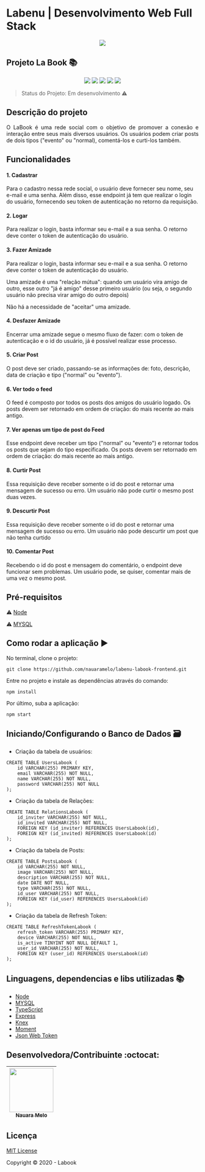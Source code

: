 # Labenu | Desenvolvimento Web Full Stack


<p align="center">
  <img src="https://user-images.githubusercontent.com/59856574/86274338-e7bbd280-bba7-11ea-9b0f-312418c0c364.png"/>
</p>

## Projeto La Book :books:

<p align="center">
  <img src="https://img.shields.io/static/v1?label=node&message=framework&color=green&style=for-the-badge&logo=NODE.JS"/>
  <img src="https://img.shields.io/static/v1?label=mysql&message=Banco%20de%20Dados%20&color=blue&style=for-the-badge&logo=MYSQL"/>
  <img src="http://img.shields.io/static/v1?label=License&message=MIT&color=green&style=for-the-badge"/>
  <img src="https://img.shields.io/static/v1?label=typescript&message=3.8.3&color=black&style=for-the-badge&logo=TYPESCRIPT"/>
  <img src="http://img.shields.io/static/v1?label=STATUS&message=EM%20DESENVOLVIMENTO&color=RED&style=for-the-badge"/>
</p>

> Status do Projeto: Em desenvolvimento :warning: 


## Descrição do projeto 

<p align="justify">
  O LaBook é uma rede social com o objetivo de promover a conexão e interação entre seus mais diversos usuários. Os usuários podem criar posts de dois tipos ("evento" ou "normal), comentá-los e curti-los também.
</p>


## Funcionalidades

#### 1. Cadastrar

  Para o cadastro nessa rede social, o usuário deve fornecer seu nome, seu e-mail e uma senha. Além disso, esse endpoint já tem que realizar o login do usuário, fornecendo seu token de autenticação no retorno da requisição.

#### 2. Logar

Para realizar o login, basta informar seu e-mail e a sua senha. O retorno deve conter o token de autenticação do usuário.

#### 3. Fazer Amizade  

Para realizar o login, basta informar seu e-mail e a sua senha. O retorno deve conter o token de autenticação do usuário.

Uma amizade é uma "relação mútua": quando um usuário vira amigo de outro, esse outro "já é amigo" desse primeiro usuário (ou seja, o segundo usuário não precisa virar amigo do outro depois)

Não há a necessidade de "aceitar" uma amizade.

#### 4. Desfazer Amizade

Encerrar uma amizade segue o mesmo fluxo de fazer: com o token de autenticação e o id do usuário, já é possível realizar esse processo.

#### 5. Criar Post 

O post deve ser criado, passando-se as informações de: foto, descrição, data de criação e tipo ("normal" ou "evento").

#### 6. Ver todo o feed

O feed é composto por todos os posts dos  amigos do usuário logado. Os posts devem ser retornado em ordem de criação: do mais recente ao mais antigo.

#### 7. Ver apenas um tipo de post do Feed

Esse endpoint deve receber um tipo ("normal" ou "evento") e retornar todos os posts que sejam do tipo especificado. Os posts devem ser retornado em ordem de criação: do mais recente ao mais antigo.

#### 8. Curtir Post

Essa requisição deve receber somente o id do post e retornar uma mensagem de sucesso ou erro. Um usuário não pode curtir o mesmo post duas vezes.

#### 9. Descurtir Post

Essa requisição deve receber somente o id do post e retornar uma mensagem de sucesso ou erro. Um usuário não pode descurtir um post que não tenha curtido

#### 10. Comentar Post

Recebendo o id do post e mensagem do comentário, o endpoint deve funcionar sem problemas. Um usuário pode, se quiser, comentar mais de uma vez o mesmo post. 


## Pré-requisitos

:warning: [Node](https://nodejs.org/en/download/)

:warning: [MYSQL](https://www.mysql.com/downloads/)



## Como rodar a aplicação :arrow_forward:

No terminal, clone o projeto: 

```
git clone https://github.com/nauaramelo/labenu-labook-frontend.git
```
Entre no projeto e instale as dependências através do comando:
```
npm install
```
Por último, suba a aplicação: 
```
npm start
```

## Iniciando/Configurando o Banco de Dados 🗃️

- Criação da tabela de usuários:
```
CREATE TABLE UsersLabook (
	id VARCHAR(255) PRIMARY KEY,
    email VARCHAR(255) NOT NULL,
    name VARCHAR(255) NOT NULL,
    password VARCHAR(255) NOT NULL
);
```
- Criação da tabela de Relações: 
```
CREATE TABLE RelationsLabook (
    id_inviter VARCHAR(255) NOT NULL,
    id_invited VARCHAR(255) NOT NULL,
    FOREIGN KEY (id_inviter) REFERENCES UsersLabook(id),
	FOREIGN KEY (id_invited) REFERENCES UsersLabook(id)
);
```
- Criação da tabela de Posts:
```
CREATE TABLE PostsLabook (
    id VARCHAR(255) NOT NULL,
    image VARCHAR(255) NOT NULL,
    description VARCHAR(255) NOT NULL,
    date DATE NOT NULL,
    type VARCHAR(255) NOT NULL,
    id_user VARCHAR(255) NOT NULL,
	FOREIGN KEY (id_user) REFERENCES UsersLabook(id)
);
```
- Criação da tabela de Refresh Token: 
```
CREATE TABLE RefreshTokenLabook (
    refresh_token VARCHAR(255) PRIMARY KEY,
    device VARCHAR(255) NOT NULL,
    is_active TINYINT NOT NULL DEFAULT 1,
    user_id VARCHAR(255) NOT NULL,
    FOREIGN KEY (user_id) REFERENCES UsersLabook(id)
);
```


## Linguagens, dependencias e libs utilizadas :books:

- [Node](https://nodejs.org/en/)
- [MYSQL](https://www.mysql.com/)
- [TypeScript](https://www.typescriptlang.org/)
- [Express](https://expressjs.com/)
- [Knex](http://knexjs.org/)
- [Moment](https://momentjs.com/)
- [Json Web Token](https://jwt.io/)

## Desenvolvedora/Contribuinte :octocat:

| [<img src="https://user-images.githubusercontent.com/59856574/86283681-d11d7780-bbb7-11ea-90a5-9312ee67cdec.jpg" width=115><br><sub>Nauara Melo</sub>](https://www.linkedin.com/in/nauara-melo-mayer-464a82135/) | 
| :---: |

## Licença 

[MIT License](https://opensource.org/licenses/MIT)

Copyright :copyright: 2020 - Labook

